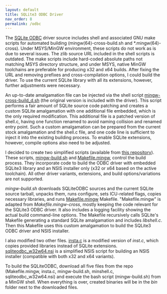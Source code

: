 ```yaml
---
layout: default
title: SQLite3 ODBC Driver
nav_order: 8
permalink: /odbc
---
```


The [SQLite ODBC] driver source includes shell and associated GNU make scripts for automated building (mingw(64)-cross-build\.sh and \*.mingw(64)-cross). Under MSYS/MinGW environment, these scripts do not work as is due to several issues. The zlib source URL included in the shell scripts is outdated. The make scripts include hard-coded absolute paths not matching MSYS directory structure, and under MSYS, native MinGW toolchains are preferable for producing x32 and x64 builds. After fixing the URL and removing prefixes and cross-compilation options, I could build the driver. To use the current SQLite library with all its extensions, however, further adjustments were necessary.

An up-to-date amalgamation file can be injected via the shell script [mingw-cross-build_d.sh][] (the original version is included with the driver). This script performs a fair amount of SQLite source code patching and creates a custom SQLite amalgamation with one additional file embedded, which is the only required modification. This additional file is a patched version of shell\.c, having one function renamed to avoid naming collision and renamed entry point. Such a custom amalgamation can be prepared from the current stock amalgamation and the shell\.c file, and one code line is sufficient to inject it into the existing building process. To enable SQLite extensions, however, compile options also need to be adjusted.

I decided to create two simplified scripts (available from [this repository][ODBC scripts]). These scripts, [mingw-build.sh][] and [Makefile.mingw][], control the build process. They incorporate code to build the ODBC driver with embedded SQLite3 library and an NSIS installer only (x32 or x64 based on the active toolchain). All other driver variants, extensions, and build options/variations are not supported.

*mingw-build\.sh* downloads SQLiteODBC sources and the current SQLite source tarball, unpacks them, runs configure, sets ICU-related flags, copies necessary libraries, and runs [Makefile.mingw][] Makefile. "Makefile\.mingw" is adapted from *Makefile\.mingw-cross*, mostly keeping the code relevant for the SQLite3 ODBC driver. It also includes a logging facility showing the actual build command-line options. The Makefile recursively calls SQLite's  Makefile generating a standard SQLite amalgamation and includes *libshell.c*. Then this Makefile uses this custom amalgamation to build the SQLite3 ODBC driver and NSIS installer.

I also modified two other files. [insta.c][] is a modified version of *inst.c*, which copies provided libraries instead of SQLite extensions. [sqliteodbc_w32w64.nsi][] is a simplified NSIS script for building an NSIS installer (compatible with both x32 and x64 variants). 

To build the SQLiteODBC, download all five files from the repo (Makefile.mingw, insta\.c, mingw-build\.sh, minshell\.c, sqliteodbc_w32w64.nsi) and execute the bash script (mingw-build\.sh) from a MinGW shell. When everything is over, created binaries will be in the *bin* folder next to the downloaded files.

<!-- References -->

[SQLite ODBC]: http://www.ch-werner.de/sqliteodbc/
[ODBC scripts]: https://github.com/pchemguy/SQLite-ICU-MinGW/tree/master/MinGW/SQLiteODBC/Build%20Scripts/
[insta.c]: https://github.com/pchemguy/SQLite-ICU-MinGW/blob/master/MinGW/SQLiteODBC/Build%20Scripts/V3/insta.c
[sqliteodbc_w32w64.nsi]: https://github.com/pchemguy/SQLite-ICU-MinGW/blob/master/MinGW/SQLiteODBC/Build%20Scripts/V3/sqliteodbc_w32w64.nsi
[mingw-build.sh]: https://github.com/pchemguy/SQLite-ICU-MinGW/blob/master/MinGW/SQLiteODBC/Build%20Scripts/V3/mingw-build.sh
[Makefile.mingw]: https://github.com/pchemguy/SQLite-ICU-MinGW/blob/master/MinGW/SQLiteODBC/Build%20Scripts/V3/Makefile.mingw
[mingw-cross-build_d.sh]: https://github.com/pchemguy/SQLite-ICU-MinGW/blob/master/MinGW/SQLiteODBC/Debug%20Versions/mingw-cross-build_d.sh
